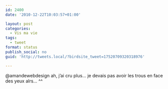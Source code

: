 ```yaml
---
id: 2400
date: '2010-12-22T10:03:57+01:00'

layout: post
categories:
  - Vis ma vie
tags:
  - tweet
format: status
publish_social: no
guid: 'http://tweets.local/?birdsite_tweet=17520709320318976'

---
```


@amandewebdesign ah, j’ai cru plus… je devais pas avoir les trous en face des yeux alrs… ^^